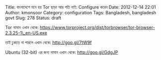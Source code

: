 Title: বাংলাদেশে মনে হয় Tor ছাড়া আর গতি নাই: Configure করেন
Date: 2012-12-14 22:01
Author: kmonsoor
Category: configuration
Tags: Bangladesh, bangladesh govt
Slug: 278
Status: draft

Tor নামান এখান থেকে:
https://www.torproject.org/dist/torbrowser/tor-browser-2.3.25-1\_en-US.exe

তাই ঢুকতে না পারলে এখান থেকে: http://goo.gl/7tW9f

Ubuntu (32-bit) এর জন্য নামান এখান থেকে: http://goo.gl/GdgJP
